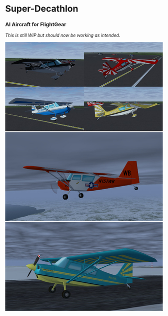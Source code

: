 # Super-Decathlon
### AI Aircraft for FlightGear

*This is still WIP but should now be working as intended.*

![BL8-1](screenshots/BL8-1.jpg)
![N157WB](screenshots/N157WB.jpg)
![PH-KYK](screenshots/PH-KYK.jpg)